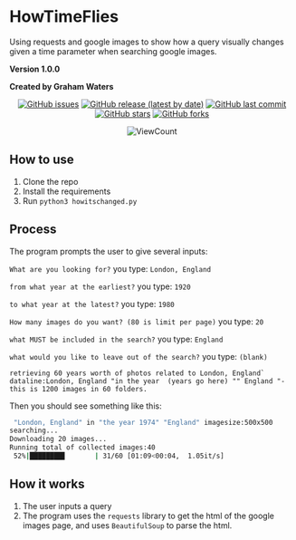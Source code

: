 # HowTimeFlies



Using requests and google images to show how a query visually changes given a time parameter when searching google images.

**Version 1.0.0**

**Created by Graham Waters**
<div align='center'>
<!-- add badges for the issues, release, latest updates, and stars/forks -->

[![GitHub issues](https://img.shields.io/github/issues/grahamwaters/HowTimeFlies)](https://img.shields.io/github/issues/grahamwaters/HowTimeFlies)
[![GitHub release (latest by date)](https://img.shields.io/github/v/release/grahamwaters/HowTimeFlies)](https://img.shields.io/github/v/release/grahamwaters/HowTimeFlies)
[![GitHub last commit](https://img.shields.io/github/last-commit/grahamwaters/HowTimeFlies)](https://img.shields.io/github/last-commit/grahamwaters/HowTimeFlies)
[![GitHub stars](https://img.shields.io/github/stars/grahamwaters/HowTimeFlies)](https://img.shields.io/github/stars/grahamwaters/HowTimeFlies)
[![GitHub forks](https://img.shields.io/github/forks/grahamwaters/HowTimeFlies)](https://img.shields.io/github/forks/grahamwaters/HowTimeFlies)
<!-- add view count to the repo -->
![ViewCount](https://views.whatilearened.today/views/github/grahamwaters/HowTimeFlies.svg)

</div>

## How to use
1. Clone the repo
2. Install the requirements
3. Run `python3 howitschanged.py`


## Process

The program prompts the user to give several inputs:

`What are you looking for?` you type: `London, England`

`from what year at the earliest?` you type: `1920`

`to what year at the latest?` you type: `1980`

`How many images do you want? (80 is limit per page)` you type: `20`

`what MUST be included in the search?` you type: `England`

`what would you like to leave out of the search?` you type: `(blank)`

```
retrieving 60 years worth of photos related to London, England`
dataline:London, England "in the year  (years go here) "" England "-
this is 1200 images in 60 folders.
```
Then you should see something like this:
```bash
 "London, England" in "the year 1974" "England" imagesize:500x500
searching...
Downloading 20 images...
Running total of collected images:40
 52%|████████▋       | 31/60 [01:09<00:04,  1.05it/s]
```






## How it works
1. The user inputs a query
2. The program uses the `requests` library to get the html of the google images page, and uses `BeautifulSoup` to parse the html.

